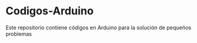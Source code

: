 # Codigos-Arduino
Este repositorio contiene códigos en Arduino para la solución de pequeños problemas
